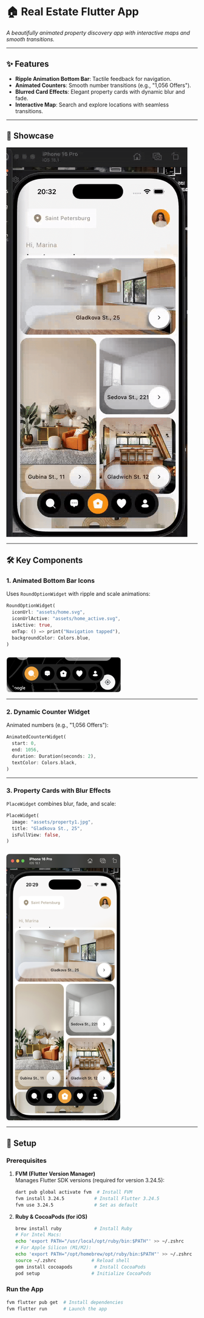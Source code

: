 # 🏠 Real Estate Flutter App
*A beautifully animated property discovery app with interactive maps and smooth transitions.*

---

## ✨ Features
- **Ripple Animation Bottom Bar**: Tactile feedback for navigation.
- **Animated Counters**: Smooth number transitions (e.g., "1,056 Offers").
- **Blurred Card Effects**: Elegant property cards with dynamic blur and fade.
- **Interactive Map**: Search and explore locations with seamless transitions.

---

## 🎥 Showcase
![Demo Video](estate_gif/estate.gif)

---

## 🛠 Key Components

### 1. **Animated Bottom Bar Icons**
Uses `RoundOptionWidget` with ripple and scale animations:
```dart
RoundOptionWidget(
  iconUrl: "assets/home.svg",
  iconUrlActive: "assets/home_active.svg",
  isActive: true,
  onTap: () => print("Navigation tapped"),
  backgroundColor: Colors.blue,
)
```
<div> <img src="screenshots/bottom_bar_screenshot.png" width="300" alt="Bottom Bar Animation" style="border-radius:8px;border:1px solid #eee;margin-top:12px;"> </div>

---

### 2. **Dynamic Counter Widget**
Animated numbers (e.g., "1,056 Offers"):
```dart
AnimatedCounterWidget(
  start: 0,
  end: 1056,
  duration: Duration(seconds: 2),
  textColor: Colors.black,
)
```

---

### 3. **Property Cards with Blur Effects**
`PlaceWidget` combines blur, fade, and scale:
```dart
PlaceWidget(
  image: "assets/property1.jpg",
  title: "Gladkova St., 25",
  isFullView: false,
)
```
<div> <img src="screenshots/place_screenshot.png" width="300" height="700" alt="Property Card" style="border-radius:8px;box-shadow:0 2px 4px rgba(0,0,0,0.1);margin-top:12px;"> </div>


---

## 🚀 Setup

### Prerequisites
1. **FVM (Flutter Version Manager)**  
   Manages Flutter SDK versions (required for version 3.24.5):
   ```bash
   dart pub global activate fvm  # Install FVM
   fvm install 3.24.5           # Install Flutter 3.24.5
   fvm use 3.24.5               # Set as default
   ```  

2. **Ruby & CocoaPods (for iOS)**
   ```bash
   brew install ruby            # Install Ruby
   # For Intel Macs:
   echo 'export PATH="/usr/local/opt/ruby/bin:$PATH"' >> ~/.zshrc
   # For Apple Silicon (M1/M2):
   echo 'export PATH="/opt/homebrew/opt/ruby/bin:$PATH"' >> ~/.zshrc
   source ~/.zshrc             # Reload shell
   gem install cocoapods        # Install CocoaPods
   pod setup                   # Initialize CocoaPods
   ```  

### Run the App
```bash
fvm flutter pub get  # Install dependencies
fvm flutter run      # Launch the app
```  
